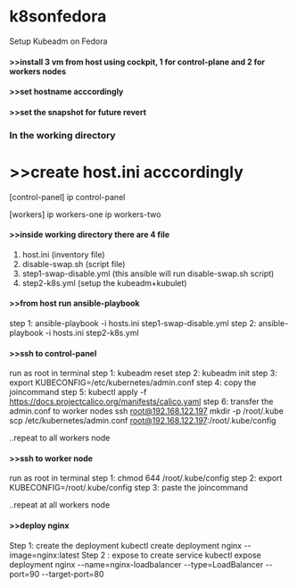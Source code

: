 # k8sonfedora
Setup Kubeadm on Fedora

#### >>install 3 vm from host using cockpit, 1 for control-plane and 2 for workers nodes
#### >>set hostname acccordingly
#### >>set the snapshot for future revert

### In the working directory

# >>create host.ini acccordingly

[control-panel]
ip control-panel

[workers]
ip workers-one
ip workers-two

#### >>inside working directory there are 4 file
1. host.ini (inventory file)
2. disable-swap.sh (script file)
3. step1-swap-disable.yml (this ansible will run disable-swap.sh script)
4. step2-k8s.yml (setup the kubeadm+kubulet)

#### >>from host run ansible-playbook
step 1: ansible-playbook -i hosts.ini step1-swap-disable.yml
step 2: ansible-playbook -i hosts.ini step2-k8s.yml

#### >>ssh to control-panel
run as root in terminal
step 1: kubeadm reset
step 2: kubeadm init
step 3: export KUBECONFIG=/etc/kubernetes/admin.conf
step 4: copy the joincommand
step 5: kubectl apply -f https://docs.projectcalico.org/manifests/calico.yaml
step 6: transfer the admin.conf to worker nodes
ssh root@192.168.122.197 mkdir -p /root/.kube
scp /etc/kubernetes/admin.conf root@192.168.122.197:/root/.kube/config

..repeat to all workers node

#### >>ssh to worker node
run as root in terminal
step 1: chmod 644 /root/.kube/config
step 2: export KUBECONFIG=/root/.kube/config
step 3: paste the joincommand

..repeat at all workers node

#### >>deploy nginx
Step 1: create the deployment
kubectl create deployment nginx --image=nginx:latest
Step 2 : expose to create service
kubectl expose deployment nginx --name=nginx-loadbalancer --type=LoadBalancer --port=90 --target-port=80


